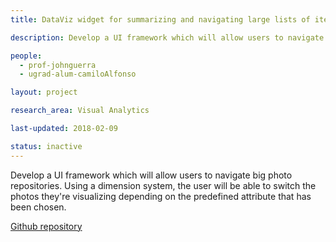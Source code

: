 ```yaml
---
title: DataViz widget for summarizing and navigating large lists of items

description: Develop a UI framework which will allow users to navigate big photo repositories. Using a dimension system, the user will be able to switch the photos they're visualizing depending on the predefined attribute that has been chosen.

people:
  - prof-johnguerra
  - ugrad-alum-camiloAlfonso

layout: project

research_area: Visual Analytics

last-updated: 2018-02-09

status: inactive
---
```


Develop a UI framework which will allow users to navigate big photo repositories. Using a dimension system, the user will be able to switch the photos they're visualizing depending on the predefined attribute that has been chosen.

[Github repository](https://github.com/vecope/Thesis)
